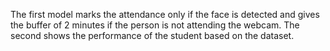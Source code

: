 The first model marks the attendance only if the face is detected and gives the buffer 
of 2 minutes if the person is not attending the webcam.
The second shows the performance of the student based on the dataset.
